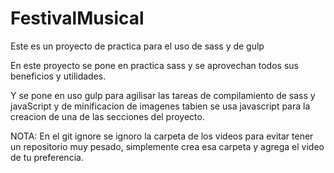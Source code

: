 # FestivalMusical
Este es un proyecto de practica para el uso de sass y de gulp 

En este proyecto se pone en practica sass y se aprovechan todos sus beneficios y utilidades.

Y se pone en uso gulp para agilisar las tareas de compilamiento de sass y javaScript y de minificacion de imagenes 
tabien se usa javascript para la creacion de una de las secciones del proyecto.


NOTA: En el git ignore se ignoro la carpeta de los videos para evitar tener un repositorio muy pesado, simplemente crea esa carpeta y agrega el video de tu preferencia. 
